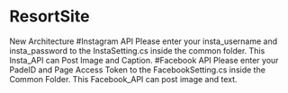 # ResortSite
New Architecture
#Instagram API
Please enter your insta_username and insta_password to the InstaSetting.cs inside the common folder.
This Insta_API can Post Image and Caption.
#Facebook API
Please enter your PadeID and Page Access Token to the FacebookSetting.cs inside the Common Folder.
This Facebook_API can post image and text.
